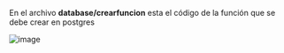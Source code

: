 En el archivo <strong>database/crearfuncion</strong> esta el código de la función que se debe crear en postgres

![image](https://github.com/leofigue/softjobs/assets/135772218/d51ae944-4e33-4069-8d5e-6d382e579b53)
